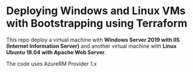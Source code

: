 # Deploying Windows and Linux VMs with Bootstrapping using Terraform

This repo deploy a virtual machine with **Windows Server 2019 with IIS (Internet Information Server)** and another virtual machine with **Linux Ubuntu 18.04 with Apache Web Server**.

The code uses AzureRM Provider 1.x
